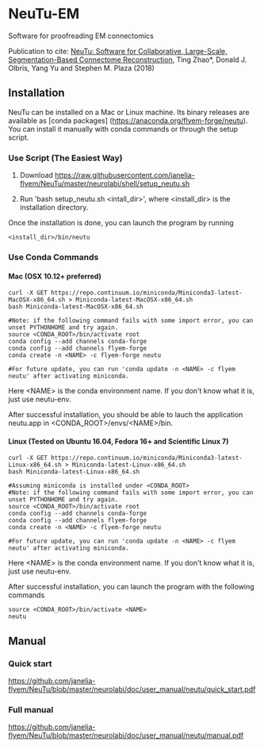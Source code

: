 NeuTu-EM
=====

<!--[![Build Status](https://drone.io/github.com/janelia-flyem/NeuTu/status.png)](https://drone.io/github.com/janelia-flyem/NeuTu/latest)-->

Software for proofreading EM connectomics

Publication to cite: [NeuTu: Software for Collaborative, Large-Scale, Segmentation-Based Connectome Reconstruction](https://doi.org/10.3389/fncir.2018.00101), Ting Zhao*, Donald J. Olbris, Yang Yu and Stephen M. Plaza (2018)

## Installation

NeuTu can be installed on a Mac or Linux machine. Its binary releases are available as [conda packages] (https://anaconda.org/flyem-forge/neutu). You can install it manually with conda commands or through the setup script.

### Use Script (The Easiest Way)

1. Download https://raw.githubusercontent.com/janelia-flyem/NeuTu/master/neurolabi/shell/setup_neutu.sh

2. Run 'bash setup_neutu.sh <intall_dir>', where <install_dir> is the installation directory. 

Once the installation is done, you can launch the program by running

    <install_dir>/bin/neutu

### Use Conda Commands

#### Mac (OSX 10.12+ preferred)
    curl -X GET https://repo.continuum.io/miniconda/Miniconda3-latest-MacOSX-x86_64.sh > Miniconda-latest-MacOSX-x86_64.sh
    bash Miniconda-latest-MacOSX-x86_64.sh
    
    #Note: if the following command fails with some import error, you can unset PYTHONHOME and try again.
    source <CONDA_ROOT>/bin/activate root
    conda config --add channels conda-forge
    conda config --add channels flyem-forge
    conda create -n <NAME> -c flyem-forge neutu
    
    #For future update, you can run 'conda update -n <NAME> -c flyem neutu' after activating miniconda.
  
Here \<NAME\> is the conda environment name. If you don't know what it is, just use neutu-env.

After successful installation, you should be able to lauch the application neutu.app in \<CONDA_ROOT\>/envs/\<NAME\>/bin.

#### Linux (Tested on Ubuntu 16.04, Fedora 16+ and Scientific Linux 7)
    curl -X GET https://repo.continuum.io/miniconda/Miniconda3-latest-Linux-x86_64.sh > Miniconda-latest-Linux-x86_64.sh
    bash Miniconda-latest-Linux-x86_64.sh
    
    #Assuming miniconda is installed under <CONDA_ROOT>
    #Note: if the following command fails with some import error, you can unset PYTHONHOME and try again.
    source <CONDA_ROOT>/bin/activate root
    conda config --add channels conda-forge
    conda config --add channels flyem-forge
    conda create -n <NAME> -c flyem-forge neutu
    
    #For future update, you can run 'conda update -n <NAME> -c flyem neutu' after activating miniconda.
  
Here \<NAME\> is the conda environment name. If you don't know what it is, just use neutu-env.

After successful installation, you can launch the program with the following commands

    source <CONDA_ROOT>/bin/activate <NAME>
    neutu 
 

## Manual

### Quick start
https://github.com/janelia-flyem/NeuTu/blob/master/neurolabi/doc/user_manual/neutu/quick_start.pdf

### Full manual

https://github.com/janelia-flyem/NeuTu/blob/master/neurolabi/doc/user_manual/neutu/manual.pdf

